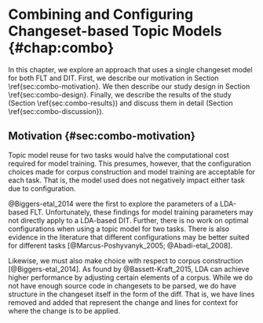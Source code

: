 # Combining and Configuring Changeset-based Topic Models {#chap:combo}

In this chapter, we explore an approach that uses a single changeset model for
both FLT and DIT.  First, we describe our motivation in Section
\ref{sec:combo-motivation}. We then describe our study design in Section
\ref{sec:combo-design}.  Finally, we describe the results of the study (Section
\ref{sec:combo-results}) and discuss them in detail (Section
\ref{sec:combo-discussion}).


## Motivation {#sec:combo-motivation}

Topic model reuse for two tasks would halve the computational cost required for
model training.  This presumes, however, that the configuration choices made
for corpus construction and model training are acceptable for each task.  That
is, the model used does not negatively impact either task due to configuration.

@Biggers-etal_2014 were the first to explore the parameters of a LDA-based FLT.
Unfortunately, these findings for model training parameters may not directly
apply to a LDA-based DIT.  Further, there is no work on optimal configurations
when using a topic model for two tasks.  There is also evidence in the
literature that different configurations may be better suited for different
tasks [@Marcus-Poshyvanyk_2005; @Abadi-etal_2008].

Likewise, we must also make choice with respect to corpus construction
[@Biggers-etal_2014].  As found by @Bassett-Kraft_2015, LDA can achieve higher
performance by adjusting certain elements of a corpus.  While we do not have
enough source code in changesets to be parsed, we do have structure in the
changeset itself in the form of the diff.  That is, we have lines removed and
added that represent the change and lines for context for where the change is
to be applied.
